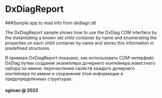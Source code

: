 # DxDiagReport
 ###Sample app to read info from dxdiagn.dll

The DxDiagReport sample shows how to use the DxDiag COM interface by the instantiating a known set child container by name
and enumerating the properties on each child container by name and stores this information in predefined structures.

В примере DxDiagReport показано, как использовать COM-интерфейс DxDiag путем создания экземпляра дочернего контейнера известного набора по имени.
перечисление свойств каждого дочернего контейнера по имени и сохранение этой информации в предопределенных структурах.


#### sgiman @ 2022
